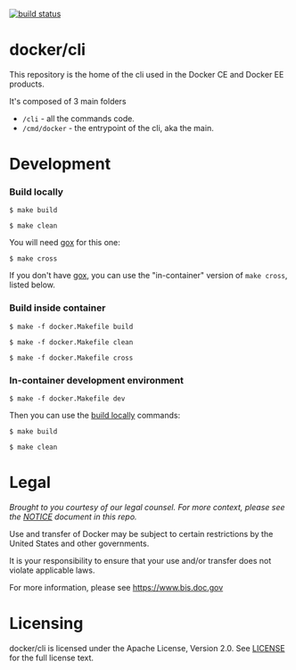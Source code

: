 [![build status](https://circleci.com/gh/docker/cli.svg?style=shield)](https://circleci.com/gh/docker/cli/tree/master)

docker/cli
==========

This repository is the home of the cli used in the Docker CE and
Docker EE products.

It's composed of 3 main folders

* `/cli` - all the commands code.
* `/cmd/docker` - the entrypoint of the cli, aka the main.

Development
===========

### Build locally

```
$ make build
```

```
$ make clean
```

You will need [gox](https://github.com/mitchellh/gox) for this one:

```
$ make cross
```

If you don't have [gox](https://github.com/mitchellh/gox), you can use the "in-container" version of `make cross`, listed below.

### Build inside container

```
$ make -f docker.Makefile build
```

```
$ make -f docker.Makefile clean
```

```
$ make -f docker.Makefile cross
```

### In-container development environment

```
$ make -f docker.Makefile dev
```

Then you can use the [build locally](#build-locally) commands:

```
$ make build
```

```
$ make clean
```

Legal
=====
*Brought to you courtesy of our legal counsel. For more context,
please see the [NOTICE](https://github.com/docker/cli/blob/master/NOTICE) document in this repo.*

Use and transfer of Docker may be subject to certain restrictions by the
United States and other governments.

It is your responsibility to ensure that your use and/or transfer does not
violate applicable laws.

For more information, please see https://www.bis.doc.gov

Licensing
=========
docker/cli is licensed under the Apache License, Version 2.0. See
[LICENSE](https://github.com/docker/docker/blob/master/LICENSE) for the full
license text.
